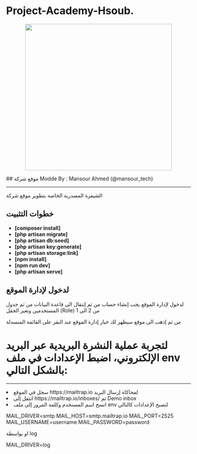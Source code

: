 # Project-Academy-Hsoub.

<p align="center"><a href="https://laravel.com" target="_blank"><img src="https://raw.githubusercontent.com/laravel/art/master/logo-lockup/5%20SVG/2%20CMYK/1%20Full%20Color/laravel-logolockup-cmyk-red.svg" width="400"></a></p>
## موقع شركة
Modde By : Mansour Ahmed (@mansour_tech)
<hr>
الشيفرة المصدرية الخاصة بتطوير موقع شركة 

## خطوات التثبيت

- **[composer install]**
- **[php artisan migrate]**
- **[php artisan db:seed]**
- **[php artisan key:generate]**
- **[php artisan storage:link]**
- **[npm install]**
- **[npm run dev]**
- **[php artisan serve]**


## لدخول لإدارة الموقع 
<p>لدخول لإدارة الموقع يجب إنشاء حساب من ثم إنتقال الى قاعدة البيانات من ثم جدول المستخدمين وتغير الحقل 
(Role)
من 2 الى 1
</p>


<p>من ثم إذهب الى موقع سيظهر لك خيار إدارة الموقع  عند النقر على القائمة المنسدلة</p>

<h1>لتجربة عملية النشرة البريدية عبر البريد الإلكتروني، اضبط الإعدادات في ملف env بالشكل التالي:</h1>
<hr>
<li>سجل في الموقع https://mailtrap.io لمحاكاة إرسال البريد</li>
<li>انتقل إلى https://mailtrap.io/inboxes/ ثم Demo inbox</li>
<li>انسخ اسم المستخدم وكلمة المرور إلى ملف env لتصبح الإعدادات كالتالي</li>

MAIL_DRIVER=smtp
MAIL_HOST=smtp.mailtrap.io
MAIL_PORT=2525
MAIL_USERNAME=username
MAIL_PASSWORD=password

او بواسطة log

MAIL_DRIVER=log
